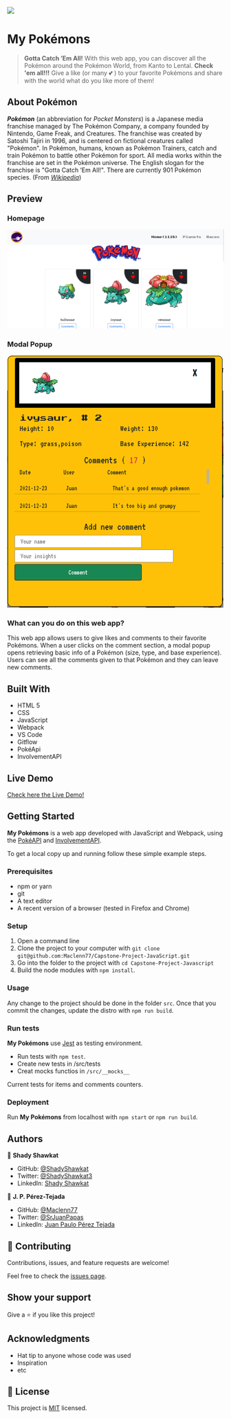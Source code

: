 ![](https://img.shields.io/badge/Microverse-blueviolet)

# My Pokémons

> **Gotta Catch ’Em All!** With this web app, you can discover all the Pokémon around the Pokémon World, from Kanto to Lental. __Check 'em all!!!__ Give a like (or many :two_hearts: ) to your favorite Pokémons and share with the world what do you like more of them!

## About Pokémon

***Pokémon*** (an abbreviation for *Pocket Monsters*) is a Japanese media franchise managed by The Pokémon Company, a company founded by Nintendo, Game Freak, and Creatures. The franchise was created by Satoshi Tajiri in 1996, and is centered on fictional creatures called "Pokémon". In Pokémon, humans, known as Pokémon Trainers, catch and train Pokémon to battle other Pokémon for sport. All media works within the franchise are set in the Pokémon universe. The English slogan for the franchise is "Gotta Catch ‘Em All!". There are currently 901 Pokémon species. (From *[Wikipedia](https://en.wikipedia.org/wiki/Pok%C3%A9mon)*)

## Preview

### Homepage

![screenshot](./app_screenshot.png)

### Modal Popup

![screenshot](modal_screenshot.png)

### What can you do on this web app?

This web app allows users to give likes and comments to their favorite Pokémons. When a user clicks on the comment section, a modal popup opens retrieving basic info of a Pokémon (size, type, and base experience). Users can see all the comments given to that Pokémon and they can leave new comments.


## Built With

- HTML 5
- CSS
- JavaScript
- Webpack
- VS Code
- Gitflow
- PokéApi
- InvolvementAPI

## Live Demo

[Check here the Live Demo!](https://maclenn77.github.io/Capstone-Project-JavaScript/)


## Getting Started

**My Pokémons** is a web app developed with JavaScript and Webpack, using the [PokéAPI](https://pokeapi.co/) and [InvolvementAPI](https://www.notion.so/microverse/Involvement-API-869e60b5ad104603aa6db59e08150270).

To get a local copy up and running follow these simple example steps.

### Prerequisites

- npm or yarn
- git
- A text editor
- A recent version of a browser (tested in Firefox and Chrome)

### Setup

1. Open a command line
2. Clone the project to your computer with `git clone git@github.com:Maclenn77/Capstone-Project-JavaScript.git`
3. Go into the folder to the project with `cd Capstone-Project-Javascript`
4. Build the node modules with `npm install`. 

### Usage

Any change to the project should be done in the folder `src`. Once that you commit the changes, update the distro with `npm run build`.

### Run tests

**My Pokémons** use [Jest](https://jestjs.io/) as testing environment. 

* Run tests with `npm test`. 
* Create new tests in /src/tests
* Creat mocks functios in `/src/__mocks__`

Current tests for items and comments counters.

### Deployment

Run **My Pokémons** from localhost with `npm start` or `npm run build`. 

## Authors

👤 **Shady Shawkat**

- GitHub: [@ShadyShawkat](https://github.com/ShadyShawkat)
- Twitter: [@ShadyShawkat3](https://twitter.com/ShadyShawkat3)
- LinkedIn: [Shady Shawkat](https://linkedin.com/in/Shady-Shawkat)

👤 **J. P. Pérez-Tejada**

- GitHub: [@Maclenn77](https://github.com/Maclenn77)
- Twitter: [@SrJuanPapas](https://twitter.com/SrJuanPapas)
- LinkedIn: [Juan Paulo Pérez Tejada](https://linkedin.com/in/juanpaulopereztejada)

## 🤝 Contributing

Contributions, issues, and feature requests are welcome!

Feel free to check the [issues page](https://github.com/Maclenn77/Capstone-Project-JavaScript/issues).

## Show your support

Give a ⭐️ if you like this project!

## Acknowledgments

- Hat tip to anyone whose code was used
- Inspiration
- etc

## 📝 License

This project is [MIT](./MIT.md) licensed.
